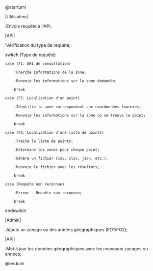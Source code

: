 @startuml

|Utilisateur|

:Envoie requête à l'API;

 

|API|

:Vérification du type de requête;

 

switch (Type de requête)

    case (F1: URI de consultation)

        :Cherche informations de la zone;

        :Renvoie les informations sur la zone demandée;

        break

    case (F2: Localisation d'un point)

        :Identifie la zone correspondant aux coordonnées fournies;

        :Renvoie les informations sur la zone où se trouve le point;

        break

    case (F3: Localisation d'une liste de points)

        :Traite la liste de points;

        :Détermine les zones pour chaque point;

        :Génère un fichier (csv, xlsx, json, etc.);

        :Renvoie le fichier avec les résultats;

        break

    case (Requête non reconnue)

        :Erreur - Requête non reconnue;

        break

endswitch

 

|Admin|

:Ajoute un zonage ou des années géographiques (FO1/FO2);

 

|API|

:Met à jour les données géographiques avec les nouveaux zonages ou années;

@enduml